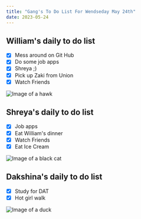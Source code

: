 ```yaml
---
title: "Gang's To Do List For Wendseday May 24th"
date: 2023-05-24
---
```


## William's daily to do list 

- [x] Mess around on Git Hub
- [x] Do some job apps 
- [x] Shreya ;) 
- [x] Pick up Zaki from Union
- [x] Watch Friends

![Image of a hawk](https://e7.pngegg.com/pngimages/83/15/png-clipart-cartoon-hawk-graphy-others-miscellaneous-photography-thumbnail.png)

## Shreya's daily to do list 

- [x] Job apps 
- [x] Eat William's dinner
- [x] Watch Friends
- [x] Eat Ice Cream
 
![Image of a black cat](https://e7.pngegg.com/pngimages/991/153/png-clipart-black-cat-illustration-black-cat-kitten-cartoon-black-cat-hd-mammal-animals-thumbnail.png)

## Dakshina's daily to do list

- [x] Study for DAT
- [x] Hot girl walk 

![Image of a duck](https://e7.pngegg.com/pngimages/210/390/png-clipart-little-yellow-duck-project-rubber-duck-duckling-s-vertebrate-bird-thumbnail.png)
